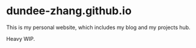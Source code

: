 # dundee-zhang.github.io

This is my personal website, which includes my blog and my projects hub.

Heavy WIP.
